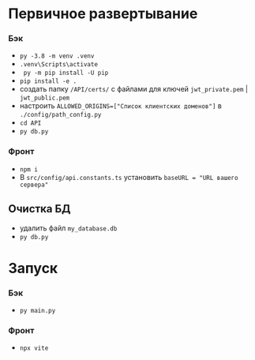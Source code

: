 # Первичное развертывание
### Бэк

- `py -3.8 -m venv .venv`
- `.venv\Scripts\activate`
- ` py -m pip install -U pip`
- `pip install -e .`
- создать папку `/API/certs/` с файлами для ключей `jwt_private.pem` | `jwt_public.pem`
- настроить `ALLOWED_ORIGINS=["Список клиентских доменов"]` в `./config/path_config.py`
- `cd API`
- `py db.py`

### Фронт

 - `npm i`
 - В `src/config/api.constants.ts` установить `baseURL = "URL вашего сервера"` 

## Очистка БД

- удалить файл `my_database.db`
- `py db.py`

# Запуск

### Бэк 

- `py main.py`

### Фронт

 - `npx vite`